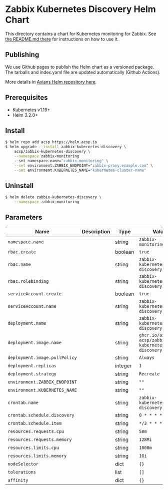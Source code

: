 # Zabbix Kubernetes Discovery Helm Chart

This directory contains a chart for Kubernetes monitoring for Zabbix.
See [the README.md there](./zabbix-kubernetes-discovery/README.md) for
instructions on how to use it.

## Publishing

We use Github pages to publish the Helm chart as a versioned package. The
tarballs and index.yaml file are updated automatically (Github Actions).

More details in [Axians Helm repository here](https://helm.acsp.io).

## Prerequisites

* Kubernetes v1.19+
* Helm 3.2.0+

## Install

```bash
$ helm repo add acsp https://helm.acsp.io
$ helm upgrade --install zabbix-kubernetes-discovery \
    acsp/zabbix-kubernetes-discovery \
    --namespace zabbix-monitoring
    --set namespace.name="zabbix-monitoring" \
    --set environment.ZABBIX_ENDPOINT="zabbix-proxy.example.com" \
    --set environment.KUBERNETES_NAME="kubernetes-cluster-name"
```

## Uninstall

```bash
$ helm delete zabbix-kubernetes-discovery \
    --namespace zabbix-monitoring
```

## Parameters

| Name                           | Description  | Type    | Value |
|--------------------------------|--------------|---------|-------
| `namespace.name`               |              | string  | `zabbix-monitoring`                                         |
| `rbac.create`                  |              | boolean | `true`                                                      |
| `rbac.name`                    |              | string  | `zabbix-kubernetes-discovery`                               |
| `rbac.rolebinding`             |              | string  | `zabbix-kubernetes-discovery`                               |
| `serviceAccount.create`        |              | boolean | `true`                                                      |
| `serviceAccount.name`          |              | string  | `zabbix-kubernetes-discovery`                               |
| `deployment.name`              |              | string  | `zabbix-kubernetes-discovery`                               |
| `deployment.image.name`        |              | string  | `ghcr.io/axians-acsp/zabbix-kubernetes-discovery:latest`    |
| `deployment.image.pullPolicy`  |              | string  | `Always`                                                    |
| `deployment.replicas`          |              | integer | `1`                                                         |
| `deployment.strategy`          |              | string  | `Recreate`                                                  |
| `environment.ZABBIX_ENDPOINT`  |              | string  | `""`                                                        |
| `environment.KUBERNETES_NAME`  |              | string  | `""`                                                        |
| `crontab.name`                 |              | string  | `zabbix-kubernetes-discovery`                               |
| `crontab.schedule.discovery`   |              | string  | `0 * * * *`                                                 |
| `crontab.schedule.item`        |              | string  | `*/3 * * * *`                                               |
| `resources.requests.cpu`       |              | string  | `50m`                                                       |
| `resources.requests.memory`    |              | string  | `128Mi`                                                     |
| `resources.limits.cpu`         |              | string  | `1000m`                                                     |
| `resources.limits.memory`      |              | string  | `1Gi`                                                       |
| `nodeSelector`                 |              | dict    | `{}`                                                        |
| `tolerations`                  |              | list    | `[]`                                                        |
| `affinity`                     |              | dict    | `{}`                                                        |
